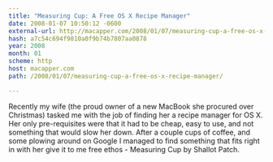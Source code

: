 ```yaml
---
title: "Measuring Cup: A Free OS X Recipe Manager"
date: 2008-01-07 10:50:12 -0600
external-url: http://macapper.com/2008/01/07/measuring-cup-a-free-os-x-recipe-manager/
hash: a7c54c694f9810a0f9b74b7807aa0878
year: 2008
month: 01
scheme: http
host: macapper.com
path: /2008/01/07/measuring-cup-a-free-os-x-recipe-manager/

---
```


Recently my wife (the proud owner of a new MacBook she procured over Christmas) tasked me with the job of finding her a recipe manager for OS X.  Her only pre-requisites were that it had to be cheap, easy to use, and not something that would slow her down.  After a couple cups of coffee, and some plowing around on Google I managed to find something that fits right in with her give it to me free ethos - Measuring Cup by Shallot Patch.
